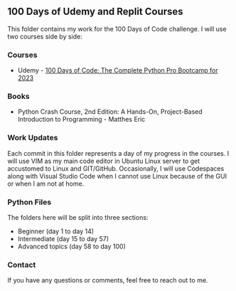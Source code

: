 ## 100 Days of Udemy and Replit Courses

This folder contains my work for the 100 Days of Code challenge. I will use two courses side by side:  

### Courses

* Udemy - [100 Days of Code: The Complete Python Pro Bootcamp for 2023](https://www.udemy.com/course/100-days-of-code/)

### Books

* Python Crash Course, 2nd Edition: A Hands-On, Project-Based Introduction to Programming - Matthes Eric

### Work Updates

Each commit in this folder represents a day of my progress in the courses. I will use VIM as my main code editor in Ubuntu Linux server to get accustomed to Linux and GIT/GitHub. 
Occasionally, I will use Codespaces along with Visual Studio Code when I cannot use Linux because of the GUI or when I am not at home.


### Python Files
The folders here will be split into three sections:

- Beginner (day 1 to day 14)
- Intermediate (day 15 to day 57)
- Advanced topics (day 58 to day 100)


### Contact

If you have any questions or comments, feel free to reach out to me.

